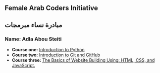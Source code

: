 ## Female Arab Coders Initiative
## مبادرة نساء مبرمجات
### Name: Adla Abou Steiti
* __Course one:__
    [Introduction to Python](https://www.udemy.com/course/introduction-to-python)
* __Course two:__
    [Introduction to Git and GitHub](https://www.udemy.com/course/introduction-to-git-and-github)
* __Course three:__ 
    [The Basics of Website Building Using: HTML, CSS, and JavaScript.](https://www.udemy.com/course/html-css-javascript-arabic)